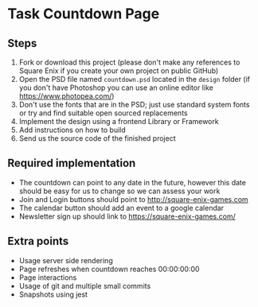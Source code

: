 # Task Countdown Page

## Steps

1. Fork or download this project (please don't make any references to Square Enix if you create your own project on public GitHub)
2. Open the PSD file named `countdown.psd` located in the `design` folder (if you don't have Photoshop you can use an online editor like https://www.photopea.com/)
3. Don't use the fonts that are in the PSD; just use standard system fonts or try and find suitable open sourced replacements
4. Implement the design using a frontend Library or Framework
5. Add instructions on how to build
6. Send us the source code of the finished project

## Required implementation

- The countdown can point to any date in the future, however this date should be easy for us to change so we can assess your work
- Join and Login buttons should point to http://square-enix-games.com
- The calendar button should add an event to a google calendar
- Newsletter sign up should link to https://square-enix-games.com/

## Extra points

- Usage server side rendering
- Page refreshes when countdown reaches 00:00:00:00
- Page interactions
- Usage of git and multiple small commits
- Snapshots using jest
